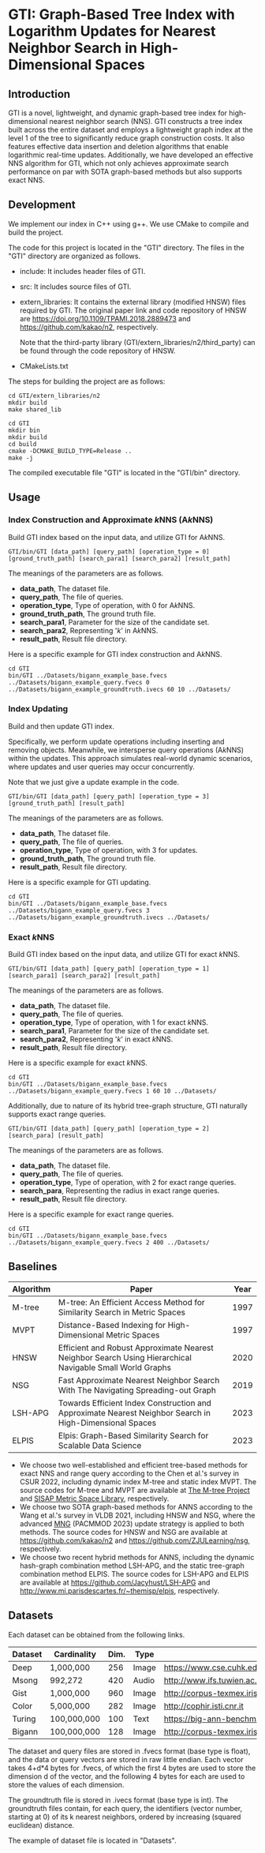 # GTI: Graph-Based Tree Index with Logarithm Updates for Nearest Neighbor Search in High-Dimensional Spaces

## Introduction

GTI is a novel, lightweight, and dynamic graph-based tree index for high-dimensional nearest neighbor search (NNS). GTI constructs a tree index built across the entire dataset and employs a lightweight graph index at the level 1 of the tree to significantly reduce graph construction costs. It also features effective data insertion and deletion algorithms that enable logarithmic real-time updates. Additionally, we have developed an effective NNS algorithm for GTI, which not only achieves approximate search performance on par with SOTA graph-based methods but also supports exact NNS. 

## Development

We implement our index in C++ using g++. We use CMake to compile and build the project. 

The code for this project is located in the "GTI" directory. The files in the "GTI" directory are organized as follows.

- include: It includes header files of GTI.

- src: It includes source files of GTI.

- extern_libraries: It contains the external library (modified HNSW) files required by GTI. The original paper link and code repository of HNSW are https://doi.org/10.1109/TPAMI.2018.2889473 and https://github.com/kakao/n2, respectively.

  Note that the third-party library (GTI/extern_libraries/n2/third_party) can be found through the code repository of HNSW.

- CMakeLists.txt

The steps for building the project are as follows:

```shell
cd GTI/extern_libraries/n2
mkdir build
make shared_lib

cd GTI
mkdir bin
mkdir build
cd build 
cmake -DCMAKE_BUILD_TYPE=Release ..
make -j
```

The compiled executable file "GTI" is located in the "GTI/bin" directory.

## Usage

### Index Construction and Approximate $k$NNS (A$k$NNS)

Build GTI index based on the input data, and utilize GTI for A$k$NNS.

```shell
GTI/bin/GTI [data_path] [query_path] [operation_type = 0] [ground_truth_path] [search_para1] [search_para2] [result_path]
```

The meanings of the parameters are as follows.

- **data_path**, The dataset file.
- **query_path**, The file of queries.
- **operation_type**, Type of operation, with 0 for A$k$NNS.
- **ground_truth_path**, The ground truth file.
- **search_para1**, Parameter for the size of the candidate set.
- **search_para2**, Representing '$k$' in A$k$NNS.
-  **result_path**, Result file directory.

Here is a specific example for GTI index construction and  A$k$NNS.

```shell
cd GTI
bin/GTI ../Datasets/bigann_example_base.fvecs ../Datasets/bigann_example_query.fvecs 0 ../Datasets/bigann_example_groundtruth.ivecs 60 10 ../Datasets/
```

### Index Updating

Build and then update GTI index.  

Specifically, we perform update operations including inserting and removing objects. Meanwhile, we intersperse query operations (A$k$NNS) within the updates. This approach simulates real-world dynamic scenarios, where updates and user queries may occur concurrently. 

Note that we just give a update example in the code.

```shell
GTI/bin/GTI [data_path] [query_path] [operation_type = 3] [ground_truth_path] [result_path]
```

The meanings of the parameters are as follows.

- **data_path**, The dataset file.
- **query_path**, The file of queries.
- **operation_type**, Type of operation, with 3 for updates.
- **ground_truth_path**, The ground truth file.
- **result_path**, Result file directory.

Here is a specific example for GTI updating.

```shell
cd GTI
bin/GTI ../Datasets/bigann_example_base.fvecs ../Datasets/bigann_example_query.fvecs 3 ../Datasets/bigann_example_groundtruth.ivecs ../Datasets/
```

### Exact $k$NNS

Build GTI index based on the input data, and utilize GTI for exact $k$NNS. 

```shell
GTI/bin/GTI [data_path] [query_path] [operation_type = 1] [search_para1] [search_para2] [result_path]
```

The meanings of the parameters are as follows.

- **data_path**, The dataset file.
- **query_path**, The file of queries.
- **operation_type**, Type of operation, with 1 for exact $k$NNS.
- **search_para1**, Parameter for the size of the candidate set.
- **search_para2**, Representing '$k$' in exact $k$NNS.
- **result_path**, Result file directory.

Here is a specific example for exact $k$NNS.

```shell
cd GTI
bin/GTI ../Datasets/bigann_example_base.fvecs ../Datasets/bigann_example_query.fvecs 1 60 10 ../Datasets/
```

Additionally, due to nature of its hybrid tree-graph structure, GTI naturally supports exact range queries.

```shell
GTI/bin/GTI [data_path] [query_path] [operation_type = 2] [search_para] [result_path]
```

The meanings of the parameters are as follows.

- **data_path**, The dataset file.
- **query_path**, The file of queries.
- **operation_type**, Type of operation, with 2 for exact range queries.
- **search_para**, Representing the radius in exact range queries.
- **result_path**, Result file directory.

Here is a specific example for exact range queries.

```shell
cd GTI
bin/GTI ../Datasets/bigann_example_base.fvecs ../Datasets/bigann_example_query.fvecs 2 400 ../Datasets/
```


## Baselines

| __Algorithm__ | __Paper__ | __Year__ |
|-------------|------------|------------|
|M-tree   | M-tree: An Efficient Access Method for Similarity Search in Metric Spaces | 1997 |
| MVPT          | Distance-Based Indexing for High-Dimensional Metric Spaces   | 1997     |
| HNSW          | Efficient and Robust Approximate Nearest Neighbor Search Using Hierarchical Navigable Small World Graphs | 2020     |
|NSG | Fast Approximate Nearest Neighbor Search With The Navigating Spreading-out Graph | 2019     |
|LSH-APG | Towards  Efficient Index Construction and  Approximate Nearest Neighbor Search in High-Dimensional Spaces | 2023 |
|ELPIS | Elpis:  Graph-Based Similarity Search for Scalable Data Science | 2023 |

- We choose two well-established and efficient tree-based methods for exact NNS and range query according to the Chen et al.'s survey in CSUR 2022, including dynamic index M-tree and static index MVPT. The source codes for M-tree and MVPT are available at [The M-tree Project](http://www-db.deis.unibo.it/Mtree/) and [SISAP Metric Space Library](https://www.sisap.org/), respectively.
- We choose two SOTA graph-based methods for ANNS according to the Wang et al.'s survey in VLDB 2021, including HNSW and NSG, where the advanced [MNG](https://doi.org/10.1145/3588908) (PACMMOD 2023) update strategy is applied to both methods. The source codes for HNSW and NSG are available at https://github.com/kakao/n2 and https://github.com/ZJULearning/nsg, respectively.
- We choose two recent hybrid methods for ANNS, including the dynamic hash-graph combination method LSH-APG, and the static tree-graph combination method ELPIS. The source codes for LSH-APG and ELPIS are available at https://github.com/Jacyhust/LSH-APG and http://www.mi.parisdescartes.fr/~themisp/elpis, respectively.

## Datasets

Each dataset can be obtained from the following links. 

| Dataset | Cardinality | Dim. | Type  | Link                                                         |
| ------- | ----------- | ---- | ----- | ------------------------------------------------------------ |
| Deep    | 1,000,000   | 256  | Image | https://www.cse.cuhk.edu.hk/systems/hash/gqr/dataset/deep1M.tar.gz |
| Msong   | 992,272     | 420  | Audio | http://www.ifs.tuwien.ac.at/mir/msd/                         |
| Gist    | 1,000,000   | 960  | Image | http://corpus-texmex.irisa.fr/                               |
| Color   | 5,000,000   | 282  | Image | http://cophir.isti.cnr.it                                    |
| Turing  | 100,000,000 | 100  | Text  | https://big-ann-benchmarks.com/neurips21.html                |
| Bigann  | 100,000,000 | 128  | Image | http://corpus-texmex.irisa.fr/                               |

The dataset and query files are stored in .fvecs format (base type is float), and the data or query vectors are stored in raw little endian. Each vector takes 4+d*4 bytes for .fvecs, of which the first 4 bytes are used to store the dimension d of the vector, and the following 4 bytes for each are used to store the values of each dimension.

The groundtruth file is stored in .ivecs format (base type is int). The groundtruth files contain, for each query, the identifiers (vector number, starting at 0) of its k nearest neighbors, ordered by increasing (squared euclidean) distance. 

The example of dataset file is located in "Datasets". 

